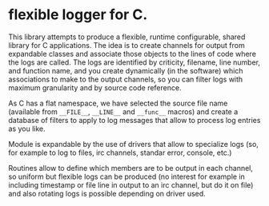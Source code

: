 # flexible logger for C.

This library attempts to produce a flexible, runtime
configurable, shared library for C applications.  The
idea is to create channels for output from expandable
classes and associate those objects to the lines of
code where the logs are called.  The logs are identified
by criticity, filename, line number, and function name,
and you create dynamically (in the software) which
associations to make to the output channels, so you
can filter logs with maximum granularity and by source
code reference.

As C has a flat namespace, we have selected the source
file name (available from `__FILE__`, `__LINE__` and
`__func__` macros) and create a database of filters to
apply to log messages that allow to process log entries
as you like.

Module is expandable by the use of drivers that allow
to specialize logs (so, for example to log to files,
irc channels, standar error, console, etc.)

Routines allow to define which members are to be
output in each channel, so uniform but flexible
logs can be produced (no interest for example in
including timestamp or file line in output to an irc
channel, but do it on file) and also rotating logs
is possible depending on driver used.
